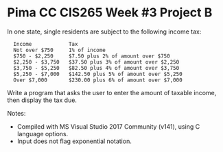 # Pima CC CIS265 Week #3 Project B

In one state, single residents are subject to the following income tax:
```text
  Income            Tax
  Not over $750     1% of income
  $750 - $2,250     $7.50 plus 2% of amount over $750
  $2,250 - $3,750   $37.50 plus 3% of amount over $2,250
  $3,750 - $5,250   $82.50 plus 4% of amount over $3,750
  $5,250 - $7,000   $142.50 plus 5% of amount over $5,250
  Over $7,000       $230.00 plus 6% of amount over $7,000
```
Write a program that asks the user to enter the amount of taxable income, then display the tax due.

Notes:
* Compiled with MS Visual Studio 2017 Community (v141), using C language options.
* Input does not flag exponential notation.
